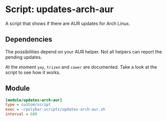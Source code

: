 # Script: updates-arch-aur

A script that shows if there are AUR updates for Arch Linux.


## Dependencies

The possibilities depend on your AUR helper. Not all helpers can report the pending updates.

At the moment `yay`, `trizen` and `cower` are documented. Take a look at the script to see how it works.


## Module

```ini
[module/updates-arch-aur]
type = custom/script
exec = ~/polybar-scripts/updates-arch-aur.sh
interval = 600
```
